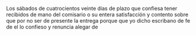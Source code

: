 Los sábados de cuatrocientos veinte días de plazo que confiesa tener recibidos de mano del comisario o su entera satisfacción y contento sobre que por no ser de presente la entrega porque que yo dicho escribano de fe de el lo confieso y renuncia alegar de
